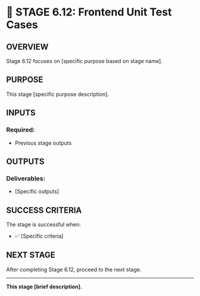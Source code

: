 # 🎯 STAGE 6.12: Frontend Unit Test Cases

## **OVERVIEW**

Stage 6.12 focuses on [specific purpose based on stage name].

## **PURPOSE**

This stage [specific purpose description].

## **INPUTS**

### **Required:**
- Previous stage outputs

## **OUTPUTS**

### **Deliverables:**
- [Specific outputs]

## **SUCCESS CRITERIA**

The stage is successful when:
- ✅ [Specific criteria]

## **NEXT STAGE**

After completing Stage 6.12, proceed to the next stage.

---

**This stage [brief description].**
